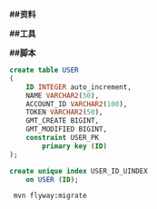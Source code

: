 **##资料**

**##工具**

**##脚本**
```sql
create table USER
(
	ID INTEGER auto_increment,
	NAME VARCHAR2(50),
	ACCOUNT_ID VARCHAR2(100),
	TOKEN VARCHAR2(50),
	GMT_CREATE BIGINT,
	GMT_MODIFIED BIGINT,
	constraint USER_PK
		primary key (ID)
);

create unique index USER_ID_UINDEX
	on USER (ID);
```
```bash
 mvn flyway:migrate
```
